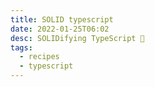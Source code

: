 ```yaml
---
title: SOLID typescript
date: 2022-01-25T06:02
desc: SOLIDifying TypeScript 💪
tags:
  - recipes
  - typescript
---
```

